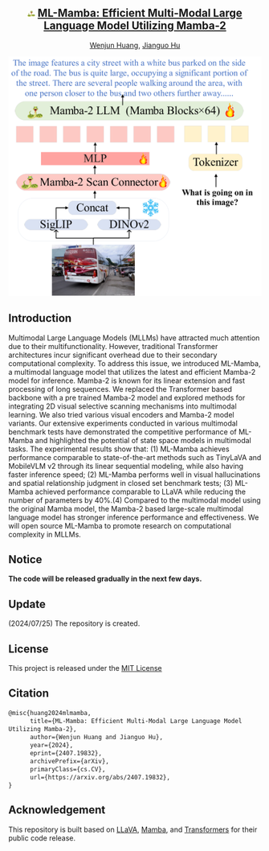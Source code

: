 <div align="center">

 <h2><img src="./assets/logo-2.png" style='width: 3%'> <a href="https://wenjunhuang94.github.io/ML-Mamba/">ML-Mamba: Efficient Multi-Modal Large Language Model Utilizing Mamba-2</a></h2>

[Wenjun Huang](https://wenjunhuang94.github.io/), [Jianguo Hu](https://ieeexplore.ieee.org/author/37536384400)



![teaser](./assets/arch.png)
</div>

## Introduction
Multimodal Large Language Models (MLLMs) have attracted much attention due to their multifunctionality. However, traditional Transformer architectures incur significant overhead due to their secondary computational complexity. To address this issue, we introduced ML-Mamba, a multimodal language model that utilizes the latest and efficient Mamba-2 model for inference. Mamba-2 is known for its linear extension and fast processing of long sequences. We replaced the Transformer based backbone with a pre trained Mamba-2 model and explored methods for integrating 2D visual selective scanning mechanisms into multimodal learning. We also tried various visual encoders and Mamba-2 model variants. Our extensive experiments conducted in various multimodal benchmark tests have demonstrated the competitive performance of ML-Mamba and highlighted the potential of state space models in multimodal tasks. The experimental results show that: (1) ML-Mamba achieves performance comparable to state-of-the-art methods such as TinyLaVA and MobileVLM v2 through its linear sequential modeling, while also having faster inference speed; (2) ML-Mamba performs well in visual hallucinations and spatial relationship judgment in closed set benchmark tests; (3) ML-Mamba achieved performance comparable to LLaVA while reducing the number of parameters by 40\%.(4) Compared to the multimodal model using the original Mamba model, the Mamba-2 based large-scale multimodal language model has stronger inference performance and effectiveness. We will open source ML-Mamba to promote research on computational complexity in MLLMs.
## Notice
**The code will be released gradually in the next few days.**

## Update
(2024/07/25) The repository is created.

## License
This project is released under the [MIT License](LICENSE.txt)

## Citation
```
@misc{huang2024mlmamba,
      title={ML-Mamba: Efficient Multi-Modal Large Language Model Utilizing Mamba-2},
      author={Wenjun Huang and Jianguo Hu},
      year={2024},
      eprint={2407.19832},
      archivePrefix={arXiv},
      primaryClass={cs.CV},
      url={https://arxiv.org/abs/2407.19832},
}
```

## Acknowledgement

This repository is built based on [LLaVA](https://github.com/haotian-liu/LLaVA),  [Mamba](https://github.com/state-spaces/mamba), and [Transformers](https://github.com/JLTastet/transformers/tree/mamba) for their public code release.